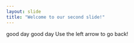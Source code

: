 ```yaml
---
layout: slide
title: "Welcome to our second slide!"
---
```

good day good day 
Use the left arrow to go back!
